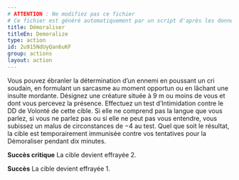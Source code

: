 ```yaml
---
# ATTENTION : Ne modifiez pas ce fichier
# Ce fichier est généré automatiquement par un script d'après les données du module Foundry VTT officiel et de sa traduction
title: Démoraliser
titleEn: Demoralize
type: action
id: 2u915NdUyQan6uKF
group: actions
layout: action
---
```

<p>Vous pouvez ébranler la détermination d’un ennemi en poussant un cri soudain, en formulant un sarcasme au moment opportun ou en lâchant une insulte mordante. Désignez une créature située à 9 m ou moins de vous et dont vous percevez la présence. Effectuez un test d’Intimidation contre le DD de Volonté de cette cible. Si elle ne comprend pas la langue que vous parlez, si vous ne parlez pas ou si elle ne peut pas vous entendre, vous subissez un malus de circonstances de −4 au test. Quel que soit le résultat, la cible est temporairement immunisée contre vos tentatives pour la Démoraliser pendant dix minutes.</p><p><strong>Succès critique</strong> La cible devient effrayée 2.</p><p><strong>Succès</strong> La cible devient effrayée 1.</p>
